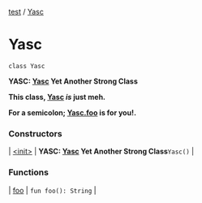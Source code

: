 [test](../../index.md) / [Yasc](./index.md)

# Yasc

`class Yasc`

**YASC: [Yasc](./index.md) Yet Another Strong Class**

**This class, [Yasc](./index.md) *is* just meh.**

**For a semicolon; [Yasc.foo](foo.md) is for you!.**

### Constructors

| [&lt;init&gt;](-init-.md) | **YASC: [Yasc](./index.md) Yet Another Strong Class**`Yasc()` |

### Functions

| [foo](foo.md) | `fun foo(): String` |

